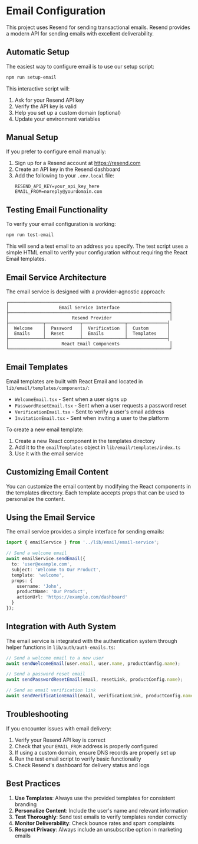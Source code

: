 # Email Configuration

This project uses Resend for sending transactional emails. Resend provides a modern API for sending emails with excellent deliverability.

## Automatic Setup

The easiest way to configure email is to use our setup script:

```bash
npm run setup-email
```

This interactive script will:
1. Ask for your Resend API key
2. Verify the API key is valid
3. Help you set up a custom domain (optional)
4. Update your environment variables

## Manual Setup

If you prefer to configure email manually:

1. Sign up for a Resend account at https://resend.com
2. Create an API key in the Resend dashboard
3. Add the following to your `.env.local` file:
   ```
   RESEND_API_KEY=your_api_key_here
   EMAIL_FROM=noreply@yourdomain.com
   ```

## Testing Email Functionality

To verify your email configuration is working:

```bash
npm run test-email
```

This will send a test email to an address you specify. The test script uses a simple HTML email to verify your configuration without requiring the React Email templates.

## Email Service Architecture

The email service is designed with a provider-agnostic approach:

```
┌─────────────────────────────────────────────────────────────┐
│                   Email Service Interface                   │
├─────────────────────────────────────────────────────────────┤
│                        Resend Provider                      │
├─────────────┬─────────────┬────────────────┬───────────────┤
│  Welcome    │  Password   │  Verification  │  Custom       │
│  Emails     │  Reset      │  Emails        │  Templates    │
├─────────────┴─────────────┴────────────────┴───────────────┤
│                    React Email Components                   │
└─────────────────────────────────────────────────────────────┘
```

## Email Templates

Email templates are built with React Email and located in `lib/email/templates/components/`:

- `WelcomeEmail.tsx` - Sent when a user signs up
- `PasswordResetEmail.tsx` - Sent when a user requests a password reset
- `VerificationEmail.tsx` - Sent to verify a user's email address
- `InvitationEmail.tsx` - Sent when inviting a user to the platform

To create a new email template:
1. Create a new React component in the templates directory
2. Add it to the `emailTemplates` object in `lib/email/templates/index.ts`
3. Use it with the email service

## Customizing Email Content

You can customize the email content by modifying the React components in the templates directory. Each template accepts props that can be used to personalize the content.

## Using the Email Service

The email service provides a simple interface for sending emails:

```typescript
import { emailService } from '../lib/email/email-service';

// Send a welcome email
await emailService.sendEmail({
  to: 'user@example.com',
  subject: 'Welcome to Our Product',
  template: 'welcome',
  props: {
    username: 'John',
    productName: 'Our Product',
    actionUrl: 'https://example.com/dashboard'
  }
});
```

## Integration with Auth System

The email service is integrated with the authentication system through helper functions in `lib/auth/auth-emails.ts`:

```typescript
// Send a welcome email to a new user
await sendWelcomeEmail(user.email, user.name, productConfig.name);

// Send a password reset email
await sendPasswordResetEmail(email, resetLink, productConfig.name);

// Send an email verification link
await sendVerificationEmail(email, verificationLink, productConfig.name);
```

## Troubleshooting

If you encounter issues with email delivery:

1. Verify your Resend API key is correct
2. Check that your `EMAIL_FROM` address is properly configured
3. If using a custom domain, ensure DNS records are properly set up
4. Run the test email script to verify basic functionality
5. Check Resend's dashboard for delivery status and logs

## Best Practices

1. **Use Templates**: Always use the provided templates for consistent branding
2. **Personalize Content**: Include the user's name and relevant information
3. **Test Thoroughly**: Send test emails to verify templates render correctly
4. **Monitor Deliverability**: Check bounce rates and spam complaints
5. **Respect Privacy**: Always include an unsubscribe option in marketing emails
